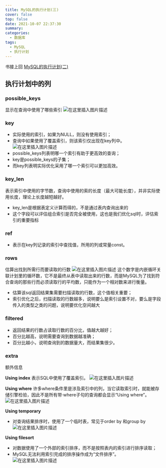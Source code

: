 ```yaml
---
title: MySQL的执行计划(三)
cover: false
top: false
date: 2021-10-07 22:37:30
summary:
categories:
  - 数据库
tags:
  - MySQL
  - 执行计划
---
```


书接上回 [MySQL的执行计划(二)](https://blog.csdn.net/upstream480/article/details/120615700)

## 执行计划中的列
### possible_keys
显示在查询中使用了哪些索引
![在这里插入图片描述](https://img-blog.csdnimg.cn/75296e9e4b8f420498f3a01f1015d330.png?x-oss-process=image/watermark,type_ZHJvaWRzYW5zZmFsbGJhY2s,shadow_50,text_Q1NETiBA5LiA5rGf5rqq5rC0,size_20,color_FFFFFF,t_70,g_se,x_16)
### key
- 实际使用的索引，如果为NULL，则没有使用索引；
- 查询中如果使用了覆盖索引，则该索引仅出现在key列中。
![在这里插入图片描述](https://img-blog.csdnimg.cn/bbf4082c4e8447c8b4ac51dab855ed62.png)
- possible_keys列表明哪一个索引有助于更高效的查询；
- key是possible_keys的子集；
- 而key列表明实际优化采用了哪一个索引可以更加高效。

### key_len
表示索引中使用的字节数，查询中使用的索的长度（最大可能长度），并非实际使用长度，理论上长度越短越好。
- key_len是根据表定义计算而得的，不是通过表内查询出来的
- 这个字段可以评估组合索引是否完全被使用，这也是我们优化sql时，评估索引的重要指标

### ref
- 表示在key列记录的索引中查找值，所用的列或常量const。

### rows
估算出找到所需行而要读取的行数
![在这里插入图片描述](https://img-blog.csdnimg.cn/f6c9cad466c64e429d039525b18704dc.png?x-oss-process=image/watermark,type_ZHJvaWRzYW5zZmFsbGJhY2s,shadow_50,text_Q1NETiBA5LiA5rGf5rqq5rC0,size_20,color_FFFFFF,t_70,g_se,x_16)
这个数字是内嵌循环关联计划里的循环数，它不是最终从表中读取出来的行数，而是MySQL为了找到符合查询的那些行而必须读取行的平均数，只能作为一个相对数来进行衡量。

- 估算该sql返回结果集需要扫描读取的行数，这个值相关重要；
- 索引优化之后，扫描读取的行数越多，说明要么是索引设置不对，要么是字段传入的类型之类的问题，说明要优化空间越大

### filtered
- 返回结果的行数占读取行数的百分比，值越大越好；
- 百分比越高，说明需要查询到数据越准确；
- 百分比越小，说明查询到的数据量大，而结果集很少。

### extra
额外信息

**Using index**
表示SQL中使用了覆盖索引。
![在这里插入图片描述](https://img-blog.csdnimg.cn/e759b9b2122e427f9744249ce088b986.png)

**Using where**
许多where条件里是涉及索引中的列，当它读取索引时，就能被存储引擎检验，因此不是所有带·where子句的查询都会显示“Using where”。
![在这里插入图片描述](https://img-blog.csdnimg.cn/4347858fe7c64a4da610448b50cdcfa8.png)

**Using temporary**
- 对查询结果排序时，使用了一个临时表，常见于order by 和group by
![在这里插入图片描述](https://img-blog.csdnimg.cn/0ba88e162d504c368a7be2cf126e2308.png)


**Using filesort**
- 对数据使用了一个外部的索引排序，而不是按照表内的索引进行排序读取；
- MySQL无法利用索引完成的排序操作成为“文件排序”。
![在这里插入图片描述](https://img-blog.csdnimg.cn/93c3a906083f4366af3623533e092f44.png?x-oss-process=image/watermark,type_ZHJvaWRzYW5zZmFsbGJhY2s,shadow_50,text_Q1NETiBA5LiA5rGf5rqq5rC0,size_20,color_FFFFFF,t_70,g_se,x_16)

